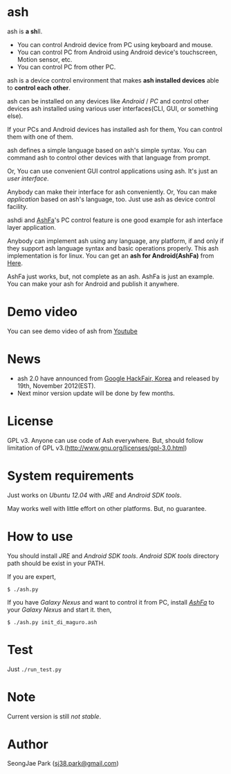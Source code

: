 # ash
ash is **a sh**ll.

- You can control Android device from PC using keyboard and mouse.
- You can control PC from Android using Android device's touchscreen, Motion sensor, etc.
- You can control PC from other PC.

ash is a device control environment that makes **ash installed devices** able to **control each other**.

ash can be installed on any devices like _Android_ / _PC_ and control other devices ash installed using various user interfaces(CLI, GUI, or something else).

If your PCs and Android devices has installed ash for them, You can control them with one of them.

ash defines a simple language based on ash's simple syntax.
You can command ash to control other devices with that language from prompt.

Or, You can use convenient GUI control applications using ash.
It's just an _user interface_.

Anybody can make their interface for ash conveniently.
Or, You can make _application_ based on ash's language, too. Just use ash as device control facility.

ashdi and [AshFa](https://play.google.com/store/apps/details?id=org.drykiss.android.app.ashfa&feature=search_result#?t=W251bGwsMSwxLDEsIm9yZy5kcnlraXNzLmFuZHJvaWQuYXBwLmFzaGZhIl0.)'s PC control feature is one good example for ash interface layer application.

Anybody can implement ash using any language, any platform, if and only if they support ash language syntax and basic operations properly.
This ash implementation is for linux. You can get an **ash for Android(AshFa)** from [Here](https://play.google.com/store/apps/details?id=org.drykiss.android.app.ashfa&feature=search_result#?t=W251bGwsMSwxLDEsIm9yZy5kcnlraXNzLmFuZHJvaWQuYXBwLmFzaGZhIl0.).

AshFa just works, but, not complete as an ash. AshFa is just an example. You can make your ash for Android and publish it anywhere.

# Demo video
You can see demo video of ash from [Youtube](http://www.youtube.com/watch?gl=KR&hl=en&client=mv-google&v=XaA7UHmpJsU&t=0s&nomobile=1)

# News
 - ash 2.0 have announced from [Google HackFair, Korea](http://googlekoreablog.blogspot.kr/2012/11/google-hackfair_6.html) and released by 19th, November 2012(EST).
 - Next minor version update will be done by few months.

# License
GPL v3.
Anyone can use code of Ash everywhere. But, should follow limitation of GPL v3.(http://www.gnu.org/licenses/gpl-3.0.html)


# System requirements
Just works on _Ubuntu 12.04_ with _JRE_ and _Android SDK tools_.

May works well with little effort on other platforms. But, no guarantee.

# How to use
You should install _JRE_ and _Android SDK tools_. _Android SDK tools_ directory path should be exist in your PATH.

If you are expert,

`$ ./ash.py`

If you have _Galaxy Nexus_ and want to control it from PC, install [_AshFa_](https://play.google.com/store/apps/details?id=org.drykiss.android.app.ashfa&feature=search_result#?t=W251bGwsMSwxLDEsIm9yZy5kcnlraXNzLmFuZHJvaWQuYXBwLmFzaGZhIl0.) to your _Galaxy Nexus_ and start it. then,

`$ ./ash.py init_di_maguro.ash`

# Test
Just `./run_test.py`

# Note
Current version is still *not stable*.


# Author
SeongJae Park (sj38.park@gmail.com)
